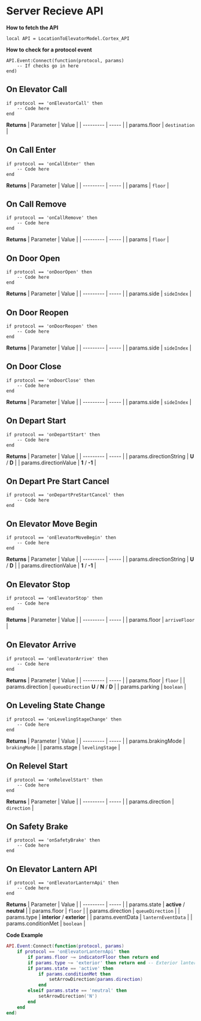 # Server Recieve API

**How to fetch the API**
```lua:no-line-numbers
local API = LocationToElevatorModel.Cortex_API
```

**How to check for a protocol event**
```lua:no-line-numbers
API.Event:Connect(function(protocol, params)
    -- If checks go in here
end)
```

## On Elevator Call
```lua:no-line-numbers
if protocol == 'onElevatorCall' then
    -- Code here
end
```

**Returns**
| Parameter | Value |
| --------- | ----- |
| params.floor | `destination` |

## On Call Enter
```lua:no-line-numbers
if protocol == 'onCallEnter' then
    -- Code here
end
```

**Returns**
| Parameter | Value |
| --------- | ----- |
| params | `floor` |

## On Call Remove
```lua:no-line-numbers
if protocol == 'onCallRemove' then
    -- Code here
end
```

**Returns**
| Parameter | Value |
| --------- | ----- |
| params | `floor` |

## On Door Open
```lua:no-line-numbers
if protocol == 'onDoorOpen' then
    -- Code here
end
```

**Returns**
| Parameter | Value |
| --------- | ----- |
| params.side | `sideIndex` |

## On Door Reopen
```lua:no-line-numbers
if protocol == 'onDoorReopen' then
    -- Code here
end
```

**Returns**
| Parameter | Value |
| --------- | ----- |
| params.side | `sideIndex` |

## On Door Close
```lua:no-line-numbers
if protocol == 'onDoorClose' then
    -- Code here
end
```

**Returns**
| Parameter | Value |
| --------- | ----- |
| params.side | `sideIndex` |

## On Depart Start
```lua:no-line-numbers
if protocol == 'onDepartStart' then
    -- Code here
end
```

**Returns**
| Parameter | Value |
| --------- | ----- |
| params.directionString | **U** / **D** |
| params.directionValue | **1** / **-1** |

## On Depart Pre Start Cancel
```lua:no-line-numbers
if protocol == 'onDepartPreStartCancel' then
    -- Code here
end
```

## On Elevator Move Begin
```lua:no-line-numbers
if protocol == 'onElevatorMoveBegin' then
    -- Code here
end
```

**Returns**
| Parameter | Value |
| --------- | ----- |
| params.directionString | **U** / **D** |
| params.directionValue | **1** / **-1** |

## On Elevator Stop
```lua:no-line-numbers
if protocol == 'onElevatorStop' then
    -- Code here
end
```

**Returns**
| Parameter | Value |
| --------- | ----- |
| params.floor | `arriveFloor` |

## On Elevator Arrive
```lua:no-line-numbers
if protocol == 'onElevatorArrive' then
    -- Code here
end
```

**Returns**
| Parameter | Value |
| --------- | ----- |
| params.floor | `floor` |
| params.direction | `queueDirection` **U** / **N** / **D** |
| params.parking | `boolean` |

## On Leveling State Change
```lua:no-line-numbers
if protocol == 'onLevelingStageChange' then
    -- Code here
end
```

**Returns**
| Parameter | Value |
| --------- | ----- |
| params.brakingMode | `brakingMode` |
| params.stage | `levelingStage` |

## On Relevel Start
```lua:no-line-numbers
if protocol == 'onRelevelStart' then
    -- Code here
end
```

**Returns**
| Parameter | Value |
| --------- | ----- |
| params.direction | `direction` |

## On Safety Brake
```lua:no-line-numbers
if protocol == 'onSafetyBrake' then
    -- Code here
end
```

## On Elevator Lantern API
```lua:no-line-numbers
if protocol == 'onElevatorLanternApi' then
    -- Code here
end
```

**Returns**
| Parameter | Value |
| --------- | ----- |
| params.state | **active** / **neutral** |
| params.floor | `floor` |
| params.direction | `queueDirection` |
| params.type | **interior** / **exterior** |
| params.eventData | `lanternEventData` |
| params.conditionMet | `boolean` |

**Code Example**
```lua
API.Event:Connect(function(protocol, params)
    if protocol == 'onElevatorLanternApi' then
        if params.floor ~= indicatorFloor then return end
        if params.type ~= 'exterior' then return end -- Exterior lantern
		if params.state == 'active' then
			if params.conditionMet then
				setArrowDirection(params.direction)
			end
		elseif params.state == 'neutral' then
			setArrowDirection('N')
		end
    end
end)
```